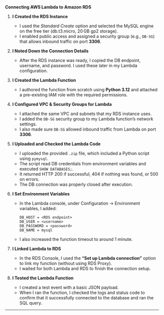 **Connecting AWS Lambda to Amazon RDS**

1. **I Created the RDS Instance**

   * I used the *Standard Create* option and selected the MySQL engine on the free tier (db.t3.micro, 20 GB gp2 storage).
   * I enabled public access and assigned a security group (e.g., `DB-SG`) that allows inbound traffic on port **3306**.

2. **I Noted Down the Connection Details**

   * After the RDS instance was ready, I copied the DB endpoint, username, and password. I used these later in my Lambda configuration.

3. **I Created the Lambda Function**

   * I authored the function from scratch using **Python 3.12** and attached a pre-existing IAM role with the required permissions.

4. **I Configured VPC & Security Groups for Lambda**

   * I attached the same VPC and subnets that my RDS instance uses.
   * I added the `DB-SG` security group to my Lambda function’s network settings.
   * I also made sure `DB-SG` allowed inbound traffic from Lambda on port **3306**.

5. **I Uploaded and Checked the Lambda Code**

   * I uploaded the provided `.zip` file, which included a Python script using `pymysql`.
   * The script read DB credentials from environment variables and executed `SHOW DATABASES;`.
   * It returned HTTP 200 if successful, 404 if nothing was found, or 500 on errors.
   * The DB connection was properly closed after execution.

6. **I Set Environment Variables**

   * In the Lambda console, under Configuration → Environment variables, I added:

     ```
     DB_HOST = <RDS endpoint>
     DB_USER = <username>
     DB_PASSWORD = <password>
     DB_NAME = mysql
     ```
   * I also increased the function timeout to around 1 minute.

7. **I Linked Lambda to RDS**

   * In the RDS Console, I used the **“Set up Lambda connection”** option to link my function (without using RDS Proxy).
   * I waited for both Lambda and RDS to finish the connection setup.

8. **I Tested the Lambda Function**

   * I created a test event with a basic JSON payload.
   * When I ran the function, I checked the logs and status code to confirm that it successfully connected to the database and ran the SQL query.

---

